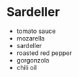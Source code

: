 # Sardeller

 - tomato sauce
 - mozarella
 - sardeller
 - roasted red pepper
 - gorgonzola
 - chili oil
